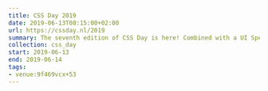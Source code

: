 ```yaml
---
title: CSS Day 2019
date: 2019-06-13T08:15:00+02:00
url: https://cssday.nl/2019
summary: The seventh edition of CSS Day is here! Combined with a UI Special on Thursday, it promises to be even more fun than the sixth edition!
collection: css_day
start: 2019-06-13
end: 2019-06-14
tags:
- venue:9f469vcx+53
---
```

